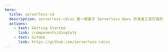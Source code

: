 ```yaml
---
hero:
  title: serverless-cd
  description: serverless-cd/ui 是一款基于 Serverless Devs 开发者工具打造的组件库
  actions:
    - text: Getting Started
      link: /components/dingtalk
    - text: GitHub
      link: https://github.com/serverless-cd/ui
---
```

